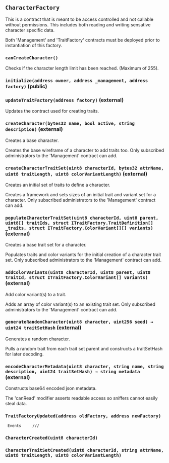 ## `CharacterFactory`

This is a contract that is meant to be access controlled and not callable without permissions.
This includes both reading and writing sensative character specific data.


Both 'Management' and 'TraitFactory' contracts must be deployed prior to instantiation of this factory.

### `canCreateCharacter()`

Checks if the character length limit has been reached. (Maximum of 255).




### `initialize(address owner, address _management, address factory)` (public)





### `updateTraitFactory(address factory)` (external)

Updates the contract used for creating traits. 




### `createCharacter(bytes32 name, bool active, string description)` (external)

Creates a base character.


Creates the base wireframe of a character to add traits too.
Only subscribed administrators to the 'Management' contract can add.


### `createCharacterTraitSet(uint8 characterId, bytes32 attrName, uint8 traitLength, uint8 colorVariantLength)` (external)

Creates an initial set of traits to define a character.


Creates a framework and sets sizes of an initial trait and variant set for a character.
Only subscribed administrators to the 'Management' contract can add.


### `populateCharacterTraitSet(uint8 characterId, uint8 parent, uint8[] traitIds, struct ITraitFactory.TraitDefinition[] _traits, struct ITraitFactory.ColorVariant[][] variants)` (external)

Creates a base trait set for a character.


Populates traits and color variants for the initial creation of a character trait set.
Only subscribed administrators to the 'Management' contract can add.


### `addColorVariants(uint8 characterId, uint8 parent, uint8 traitId, struct ITraitFactory.ColorVariant[] variants)` (external)

Add color variant(s) to a trait.


Adds an array of color variant(s) to an existing trait set.
Only subscribed administrators to the 'Management' contract can add.


### `generateRandomCharacter(uint8 character, uint256 seed) → uint24 traitSetHash` (external)

Generates a random character.


Pulls a random trait from each trait set parent and constructs a traitSetHash for later decoding.


### `encodeCharacterMetadata(uint8 character, string name, string description, uint24 traitSetHash) → string metadata` (external)

Constructs base64 encoded json metadata.


The 'canRead' modifier asserts readable access so sniffers cannot easily steal data.



### `TraitFactoryUpdated(address oldFactory, address newFactory)`

     Events     ///



### `CharacterCreated(uint8 characterId)`





### `CharacterTraitSetCreated(uint8 characterId, string attrName, uint8 traitLength, uint8 colorVariantLength)`







